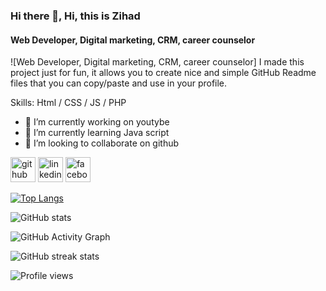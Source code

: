 ### Hi there 👋, Hi, this is Zihad
#### Web Developer, Digital marketing, CRM, career counselor
![Web Developer, Digital marketing, CRM, career counselor]
I made this project just for fun, it allows you to create nice and simple GitHub Readme files that you can copy/paste and use in your profile.

Skills: Html / CSS / JS / PHP 

- 🔭 I’m currently working on youtybe 
- 🌱 I’m currently learning Java script 
- 👯 I’m looking to collaborate on github 


[<img src='https://cdn.jsdelivr.net/npm/simple-icons@3.0.1/icons/github.svg' alt='github' height='40'>](https://github.com/zhd77)  [<img src='https://cdn.jsdelivr.net/npm/simple-icons@3.0.1/icons/linkedin.svg' alt='linkedin' height='40'>](https://www.linkedin.com/in/zihad-zakaria-169997159//)  [<img src='https://cdn.jsdelivr.net/npm/simple-icons@3.0.1/icons/facebook.svg' alt='facebook' height='40'>](https://www.facebook.com/kobizhd)  

[![Top Langs](https://github-readme-stats.vercel.app/api/top-langs/?username=zhd77)](https://github.com/anuraghazra/github-readme-stats)

![GitHub stats](https://github-readme-stats.vercel.app/api?username=zhd77&show_icons=true)  

![GitHub Activity Graph](https://activity-graph.herokuapp.com/graph?username=zhd77)  

![GitHub streak stats](https://streak-stats.demolab.com/?user=zhd77)  

![Profile views](https://gpvc.arturio.dev/zhd77)  
